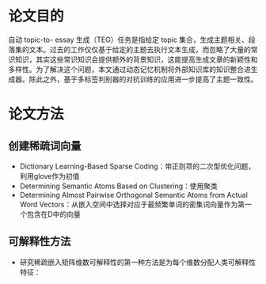 # 论文目的
自动 topic-to- essay 生成（TEG）任务是指给定 topic 集合，生成主题相关、段落集的文本。过去的工作仅仅基于给定的主题去执行文本生成，而忽略了大量的常识知识，其实这些常识知识会提供额外的背景知识，这能提高生成文章的新颖性和多样性。为了解决这个问题，本文通过动态记忆机制将外部知识库的知识整合进生成器。除此之外，基于多标签判别器的对抗训练的应用进一步提高了主题一致性。

# 论文方法
## 创建稀疏词向量
- Dictionary Learning-Based Sparse Coding：带正则项的二次型优化问题，利用glove作为初值
- Determining Semantic Atoms Based on Clustering：使用聚类
- Determining Almost Pairwise Orthogonal Semantic Atoms from Actual Word Vectors：从嵌入空间中选择对应于最频繁单词的密集词向量作为第一个包含在D中的向量
## 可解释性方法
- 研究稀疏嵌入矩阵维数可解释性的第一种方法是为每个维数分配人类可解释性特征：

